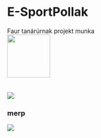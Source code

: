 # E-SportPollak
Faur tanárúrnak projekt munka
<br>
<img src="https://img1.picmix.com/output/pic/normal/6/1/0/6/12126016_fcf13.gif" width="100" height="100">
<br>
<br>
<br>
<img src="https://media.tenor.com/Z6SD6vtXZS8AAAAj/merp.gif">
### merp
<img src="https://i.pinimg.com/originals/56/1e/7b/561e7b694e8a38c0f0605e47a8d23de9.jpg](https://i.pinimg.com/736x/56/1e/7b/561e7b694e8a38c0f0605e47a8d23de9.jpg">
